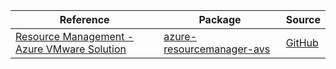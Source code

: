 | Reference | Package | Source |
|---|---|---|
|[Resource Management - Azure VMware Solution](resourcemanager-avs-readme.md)|[azure-resourcemanager-avs](https://repo1.maven.org/maven2/com/azure/resourcemanager/azure-resourcemanager-avs)|[GitHub](https://github.com/Azure/azure-sdk-for-java/blob/main/sdk/avs/azure-resourcemanager-avs)|
